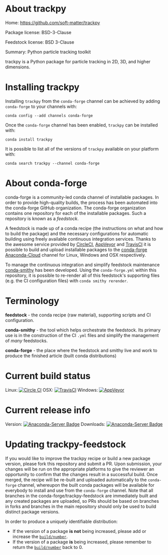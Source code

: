 About trackpy
=============

Home: https://github.com/soft-matter/trackpy

Package license: BSD-3-Clause

Feedstock license: BSD 3-Clause

Summary: Python particle tracking toolkit

trackpy is a Python package for particle tracking in 2D, 3D,
and higher dimensions.


Installing trackpy
==================

Installing `trackpy` from the `conda-forge` channel can be achieved by adding `conda-forge` to your channels with:

```
conda config --add channels conda-forge
```

Once the `conda-forge` channel has been enabled, `trackpy` can be installed with:

```
conda install trackpy
```

It is possible to list all of the versions of `trackpy` available on your platform with:

```
conda search trackpy --channel conda-forge
```



About conda-forge
=================

conda-forge is a community-led conda channel of installable packages.
In order to provide high-quality builds, the process has been automated into the
conda-forge GitHub organization. The conda-forge organization contains one repository
for each of the installable packages. Such a repository is known as a *feedstock*.

A feedstock is made up of a conda recipe (the instructions on what and how to build
the package) and the necessary configurations for automatic building using freely
available continuous integration services. Thanks to the awesome service provided by
[CircleCI](https://circleci.com/), [AppVeyor](http://www.appveyor.com/)
and [TravisCI](https://travis-ci.org/) it is possible to build and upload installable
packages to the [conda-forge](https://anaconda.org/conda-forge)
[Anaconda-Cloud](http://docs.anaconda.org/) channel for Linux, Windows and OSX respectively.

To manage the continuous integration and simplify feedstock maintenance
[conda-smithy](http://github.com/conda-forge/conda-smithy) has been developed.
Using the ``conda-forge.yml`` within this repository, it is possible to re-render all of
this feedstock's supporting files (e.g. the CI configuration files) with ``conda smithy rerender``.


Terminology
===========

**feedstock** - the conda recipe (raw material), supporting scripts and CI configuration.

**conda-smithy** - the tool which helps orchestrate the feedstock.
                   Its primary use is in the construction of the CI ``.yml`` files
                   and simplify the management of *many* feedstocks.

**conda-forge** - the place where the feedstock and smithy live and work to
                  produce the finished article (built conda distributions)

Current build status
====================

Linux: [![Circle CI](https://circleci.com/gh/conda-forge/trackpy-feedstock.svg?style=shield)](https://circleci.com/gh/conda-forge/trackpy-feedstock)
OSX: [![TravisCI](https://travis-ci.org/conda-forge/trackpy-feedstock.svg?branch=master)](https://travis-ci.org/conda-forge/trackpy-feedstock)
Windows: [![AppVeyor](https://ci.appveyor.com/api/projects/status/github/conda-forge/trackpy-feedstock?svg=True)](https://ci.appveyor.com/project/conda-forge/trackpy-feedstock/branch/master)

Current release info
====================
Version: [![Anaconda-Server Badge](https://anaconda.org/conda-forge/trackpy/badges/version.svg)](https://anaconda.org/conda-forge/trackpy)
Downloads: [![Anaconda-Server Badge](https://anaconda.org/conda-forge/trackpy/badges/downloads.svg)](https://anaconda.org/conda-forge/trackpy)


Updating trackpy-feedstock
==========================

If you would like to improve the trackpy recipe or build a new
package version, please fork this repository and submit a PR. Upon submission,
your changes will be run on the appropriate platforms to give the reviewer an
opportunity to confirm that the changes result in a successful build. Once
merged, the recipe will be re-built and uploaded automatically to the
`conda-forge` channel, whereupon the built conda packages will be available for
everybody to install and use from the `conda-forge` channel.
Note that all branches in the conda-forge/trackpy-feedstock are
immediately built and any created packages are uploaded, so PRs should be based
on branches in forks and branches in the main repository should only be used to
build distinct package versions.

In order to produce a uniquely identifiable distribution:
 * If the version of a package **is not** being increased, please add or increase
   the [``build/number``](http://conda.pydata.org/docs/building/meta-yaml.html#build-number-and-string).
 * If the version of a package **is** being increased, please remember to return
   the [``build/number``](http://conda.pydata.org/docs/building/meta-yaml.html#build-number-and-string)
   back to 0.
